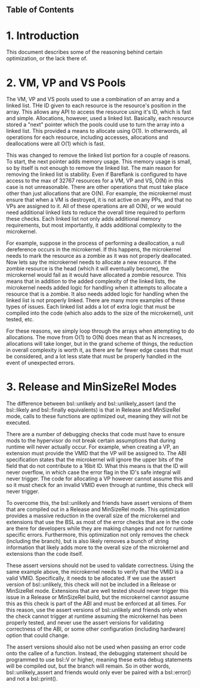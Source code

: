 ## Table of Contents <!-- omit in toc -->

# 1. Introduction

This document describes some of the reasoning behind certain optimization, or the lack there of.

# 2. VM, VP and VS Pools

The VM, VP and VS pools used to use a combination of an array and a linked list. THe ID given to each resource is the resource's position in the array. This allows any API to access the resource using it's ID, which is fast and simple. Allocations, however, used a linked list. Basically, each resource stored a "next" pointer which the pools could use to turn the array into a linked list. This provided a means to allocate using O(1). In otherwords, all operations for each resource, including accesses, allocations and deallocations were all O(1) which is fast.

This was changed to remove the linked list portion for a couple of reasons. To start, the next pointer adds memory usage. This memory usage is small, so by itself is not enough to remove the linked list. The main reason for removing the linked list is stability. Even if Bareflank is configured to have access to the max of 32767 resources for a VM, VP and VS, O(N) in this case is not unreasonable. There are other operations that must take place other than just allocations that are O(N). For example, the microkernel must ensure that when a VM is destroyed, it is not active on any PPs, and that no VPs are assigned to it. All of these operations are all O(N), or we would need additional linked lists to reduce the overall time required to perform these checks. Each linked list not only adds additional memory requirements, but most importantly, it adds additional complexity to the microkernel.

For example, suppose in the process of performing a deallocation, a null dereference occurs in the microkernel. If this happens, the microkernel needs to mark the resource as a zombie as it was not properly deallocated. Now lets say the microkernel needs to allocate a new resource. If the zombie resource is the head (which it will eventually become), the microkernel would fail as it would have allocated a zombie resource. This means that in addition to the added complexity of the linked lists, the microkernel needs added logic for handling when it attempts to allocate a resource that is a zombie. It also needs added logic for handling when the linked list is not properly linked. There are many more examples of these types of issues. Each linked list adds a lot of extra logic that must be compiled into the code (which also adds to the size of the microkernel), unit tested, etc.

For these reasons, we simply loop through the arrays when attempting to do allocations. The move from O(1) to O(N) does mean that as N increases, allocations will take longer, but in the grand scheme of things, the reduction in overall complexity is worth it, as there are far fewer edge cases that must be considered, and a lot less state that must be properly handled in the event of unexpected errors.

# 3. Release and MinSizeRel Modes

The difference between bsl::unlikely and bsl::unlikely_assert (and the bsl::likely and bsl::finally equivalents) is that in Release and MinSizeRel mode, calls to these functions are optimized out, meaning they will not be executed.

There are a number of debugging checks that code must have to ensure mods to the hypervisor do not break certain assumptions that during runtime will never actually occur. For example, when creating a VP, an extension must provide the VMID that the VP will be assigned to. The ABI specification states that the microkernel will ignore the upper bits of the field that do not contribute to a 16bit ID. What this means is that the ID will never overflow, in which case the error flag in the ID's safe integral will never trigger. The code for allocating a VP however cannot assume this and so it must check for an invalid VMID even through at runtime, this check will never trigger.

To overcome this, the bsl::unlikely and friends have assert versions of them that are compiled out in a Release and MinSizeRel mode. This optimization provides a massive reduction in the overall size of the microkernel and extensions that use the BSL as most of the error checks that are in the code are there for developers while they are making changes and not for runtime specific errors. Furthermore, this optimization not only removes the check (including the branch), but is also likely removes a bunch of string information that likely adds more to the overall size of the microkernel and extensions than the code itself.

These assert versions should not be used to validate correctness. Using the same example above, the microkernel needs to verify that the VMID is a valid VMID. Specifically, it needs to be allocated. If we use the assert version of bsl::unlikely, this check will not be included in a Release or MinSizeRel mode. Extensions that are well tested should never trigger this issue in a Release or MinSizeRel build, but the microkernel cannot assume this as this check is part of the ABI and must be enforced at all times. For this reason, use the assert versions of bsl::unlikely and friends only when the check cannot trigger at runtime assuming the microkernel has been properly tested, and never use the assert versions for validating correctness of the ABI, or some other configuration (including hardware) option that could change.

The assert versions should also not be used when passing an error code onto the callee of a function. Instead, the debugging statement should be programmed to use bsl::V or higher, meaning these extra debug statements will be compiled out, but the branch will remain. So in other words, bsl::unlikely_assert and friends would only ever be paired with a bsl::error() and not a bsl::print().
